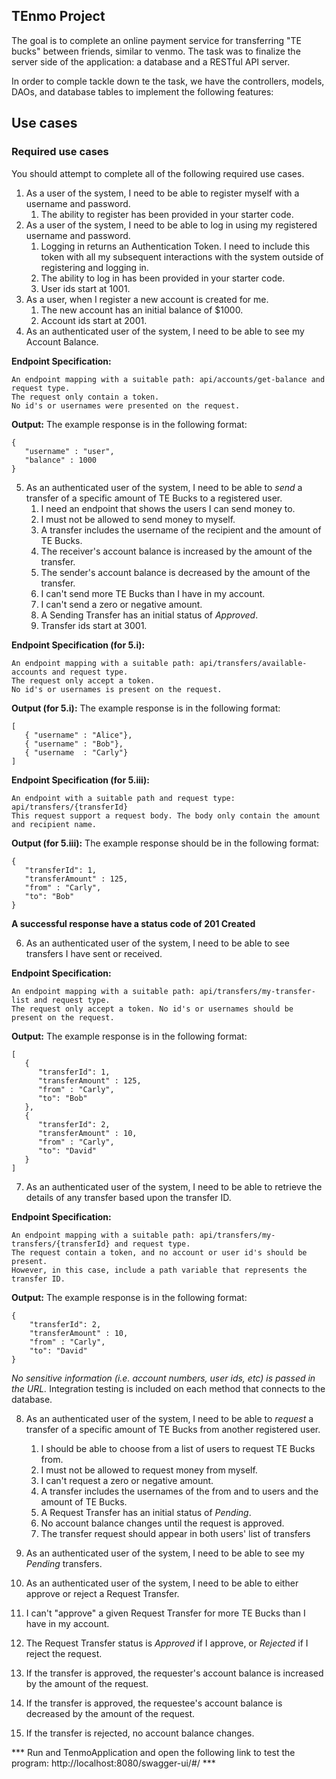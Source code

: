 ## TEnmo Project

The goal is to complete an online payment service for transferring "TE bucks" between friends, similar to venmo. The task was to finalize the server side of the application: a database and a RESTful API server.

 In order to comple tackle down te the task, we have the controllers, models, DAOs, and database tables to implement the following features:

## Use cases

### Required use cases

You should attempt to complete all of the following required use cases.

1. As a user of the system, I need to be able to register myself with a username and password.
   1. The ability to register has been provided in your starter code.
2. As a user of the system, I need to be able to log in using my registered username and password.
   1. Logging in returns an Authentication Token. I need to include this token with all my subsequent interactions with the system outside of registering and logging in.
   2. The ability to log in has been provided in your starter code.
   3. User ids start at 1001.
3. As a user, when I register a new account is created for me.
   1. The new account has an initial balance of $1000.
   2. Account ids start at 2001.
4. As an authenticated user of the system, I need to be able to see my Account Balance. 

**Endpoint Specification:** 
```
An endpoint mapping with a suitable path: api/accounts/get-balance and request type. 
The request only contain a token. 
No id's or usernames were presented on the request.
```

**Output:**
The example response is in the following format:
```
{
   "username" : "user",
   "balance" : 1000
}
```

5. As an authenticated user of the system, I need to be able to *send* a transfer of a specific amount of TE Bucks to a registered user.
   1. I need an endpoint that shows the users I can send money to.
   2. I must not be allowed to send money to myself.
   3. A transfer includes the username of the recipient and the amount of TE Bucks.
   4. The receiver's account balance is increased by the amount of the transfer.
   5. The sender's account balance is decreased by the amount of the transfer.
   6. I can't send more TE Bucks than I have in my account.
   7. I can't send a zero or negative amount.
   8. A Sending Transfer has an initial status of *Approved*.
   9. Transfer ids start at 3001.

**Endpoint Specification (for 5.i):**
```
An endpoint mapping with a suitable path: api/transfers/available-accounts and request type. 
The request only accept a token. 
No id's or usernames is present on the request.
```

**Output (for 5.i):**
The example response is in the following format:
```
[
   { "username" : "Alice"},
   { "username" : "Bob"},
   { "username  : "Carly"}
]
```

**Endpoint Specification (for 5.iii):**
```
An endpoint with a suitable path and request type: api/transfers/{transferId}
This request support a request body. The body only contain the amount and recipient name.
```

**Output (for 5.iii):**
The example response should be in the following format:
```
{
   "transferId": 1,
   "transferAmount" : 125,
   "from" : "Carly",
   "to": "Bob"
}
```
**A successful response have a status code of 201 Created**

6. As an authenticated user of the system, I need to be able to see transfers I have sent or received.

**Endpoint Specification:**
```
An endpoint mapping with a suitable path: api/transfers/my-transfer-list and request type. 
The request only accept a token. No id's or usernames should be present on the request.
```

**Output:**
The example response is in the following format:
```
[
   {
      "transferId": 1,
      "transferAmount" : 125,
      "from" : "Carly",
      "to": "Bob"
   }, 
   {
      "transferId": 2,
      "transferAmount" : 10,
      "from" : "Carly",
      "to": "David"
   }
]
```
7. As an authenticated user of the system, I need to be able to retrieve the details of any transfer based upon the transfer ID.

**Endpoint Specification:**
```
An endpoint mapping with a suitable path: api/transfers/my-transfers/{transferId} and request type. 
The request contain a token, and no account or user id's should be present. 
However, in this case, include a path variable that represents the transfer ID.
```
**Output:**
The example response is in the following format:
```
{
    "transferId": 2,
    "transferAmount" : 10,
    "from" : "Carly",
    "to": "David"
}
```

*No sensitive information (i.e. account numbers, user ids, etc) is passed in the URL.*  Integration testing is included on each method that connects to the database.

8. As an authenticated user of the system, I need to be able to *request* a transfer of a specific amount of TE Bucks from another registered user.
   1. I should be able to choose from a list of users to request TE Bucks from.
   2. I must not be allowed to request money from myself.
   3. I can't request a zero or negative amount.
   4. A transfer includes the usernames of the from and to users and the amount of TE Bucks.
   5. A Request Transfer has an initial status of *Pending*.
   6. No account balance changes until the request is approved.
   7. The transfer request should appear in both users' list of transfers 

9.  As an authenticated user of the system, I need to be able to see my *Pending* transfers.
10. As an authenticated user of the system, I need to be able to either approve or reject a Request Transfer.
   1. I can't "approve" a given Request Transfer for more TE Bucks than I have in my account.
   2. The Request Transfer status is *Approved* if I approve, or *Rejected* if I reject the request.
   3. If the transfer is approved, the requester's account balance is increased by the amount of the request.
   4. If the transfer is approved, the requestee's account balance is decreased by the amount of the request.
   5. If the transfer is rejected, no account balance changes.


***  Run and TenmoApplication and open the following link to test the program: http://localhost:8080/swagger-ui/#/  ***
